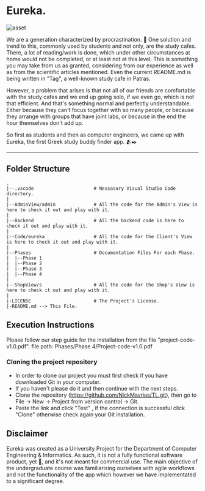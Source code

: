  # Eureka.
![asset](https://github.com/NickMavrias/TL/assets/79319666/bec8aac6-2ec0-41f5-a22a-4ecaa71b3a27)

We are a generation characterized by procrastination. 🥱
One solution and trend to this, commonly used by students and not only, are the study cafes.
There, a lot of reading/work is done, which under other circumstances at home would not be completed, or at least not at this level.
This is something you may take from us as granted, considering from our experience as well as from the scientific articles mentioned.
Even the current README.md is being written in "Tag", a well-known study cafe in Patras.

However, a problem that arises is that not all of our friends are comfortable with the study cafes and we end up going solo, if we even go, which is not that efficient.
And that's something normal and perfectly understandable. Either because they can't focus together with so many people, or because they arrange with groups that have joint labs,
or because in the end the hour themselves don't add up.

So first as students and then as computer engineers,
we came up with Eureka, the first Greek study buddy finder app. 🫂✒️

---

## Folder Structure
```
.
|--.vscode                      # Nessasary Visual Studio Code directory.
|
|--AdminView/admin              # All the code for the Admin's View is here to check it out and play with it.
|
|--Backend                      # All the backend code is here to check it out and play with it.
|
|--Code/eureka                  # All the code for the Client's View is here to check it out and play with it.
|
|--Phases                       # Documentation Files For each Phase.
|  |--Phase 1                   
|  |--Phase 2                   
|  |--Phase 3                   
|  |--Phase 4                   
|
|--ShopView/s                   # All the code for the Shop's View is here to check it out and play with it.
|
|-LICENSE                       # The Project's License.
|-README.md --> This File.

```

## Execution Instructions

Please follow our step guide for the installation from the file "project-code-v1.0.pdf".
file path: Phases/Phase 4/Project-code-v1.0.pdf

### Cloning the project repository
- In order to clone our project you must first check if you have downloaded Git in your computer.  
- If you haven't please do it and then continue with the next steps.  
- Clone the repository (https://github.com/NickMavrias/TL.git), then go to File -> New -> Project from version control -> Git.  
- Paste the link and click "Test" , if the connection is successful click "Clone" otherwise check
again your Git installation.

## Disclaimer

Eureka was created as a University Project for the Department of Computer Engineering & Informatics. As such, it is not a fully functional software product, yet 🥵, and it's not meant for commercial use. The main objective of the undergraduate course was familiarising ourselves with agile workflows and not the functionality of the app which however we have implementated to a significant degree.
